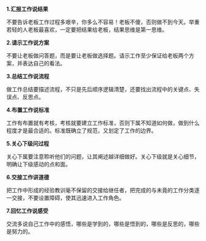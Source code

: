 **1.汇报工作说结果**

不要告诉老板工作过程多艰辛，你多么不容易！老板不傻，否则做不到今天。举重若轻的人老板最喜欢，一定要把结果给老板，结果思维是第一思维。

**2.请示工作说方案**

不要让老板做问答题，而是要让老板做选择题。请示工作至少保证给老板两个方案，并表达自己的看法。

**3.总结工作说流程**

做工作总结要描述流程，不只是先后顺序逻辑清楚，还要找出流程中的关键点、失误点、反思点。

**4.布置工作说标准**

工作有布置就有考核，考核就要建立工作标准，否则下属不知道如何做，做到什么程度才是最合适的。标准既确立了规范，又划定了工作的边界。

**5.关心下级问过程**

关心下属要注意聆听他们的问题，让其阐述越详细做好。关心下级就是关心细节，明确让下级感动的点和面。

**6.交接工作讲道德**

把工作中形成的经验教训毫不保留的交接给继任者，把完成的与未竟的工作分类逐一交接，不要设置障碍，使其迅速进入工作角色。

**7.回忆工作说感受**

交流多说自己工作中的感悟，哪些是学到的，哪些是悟到的，哪些是反思的，哪些是努力的。